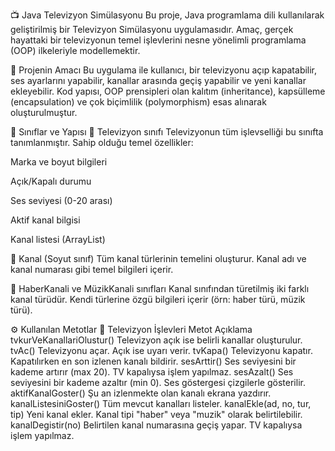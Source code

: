 📺 Java Televizyon Simülasyonu
Bu proje, Java programlama dili kullanılarak geliştirilmiş bir Televizyon Simülasyonu uygulamasıdır. Amaç, gerçek hayattaki bir televizyonun temel işlevlerini nesne yönelimli programlama (OOP) ilkeleriyle modellemektir.

🎯 Projenin Amacı
Bu uygulama ile kullanıcı, bir televizyonu açıp kapatabilir, ses ayarlarını yapabilir, kanallar arasında geçiş yapabilir ve yeni kanallar ekleyebilir. Kod yapısı, OOP prensipleri olan kalıtım (inheritance), kapsülleme (encapsulation) ve çok biçimlilik (polymorphism) esas alınarak oluşturulmuştur.

🧱 Sınıflar ve Yapısı
🔹 Televizyon sınıfı
Televizyonun tüm işlevselliği bu sınıfta tanımlanmıştır. Sahip olduğu temel özellikler:

Marka ve boyut bilgileri

Açık/Kapalı durumu

Ses seviyesi (0-20 arası)

Aktif kanal bilgisi

Kanal listesi (ArrayList<Kanal>)

🔹 Kanal (Soyut sınıf)
Tüm kanal türlerinin temelini oluşturur. Kanal adı ve kanal numarası gibi temel bilgileri içerir.

🔹 HaberKanali ve MüzikKanali sınıfları
Kanal sınıfından türetilmiş iki farklı kanal türüdür. Kendi türlerine özgü bilgileri içerir (örn: haber türü, müzik türü).

⚙️ Kullanılan Metotlar
📌 Televizyon İşlevleri
Metot	Açıklama
tvkurVeKanallariOlustur() Televizyon açık ise belirli kanallar oluşturulur.
tvAc()	Televizyonu açar. Açık ise uyarı verir.
tvKapa()	Televizyonu kapatır. Kapatılırken en son izlenen kanalı bildirir.
sesArttir()	Ses seviyesini bir kademe artırır (max 20). TV kapalıysa işlem yapılmaz.
sesAzalt()	Ses seviyesini bir kademe azaltır (min 0). Ses göstergesi çizgilerle gösterilir.
aktifKanalGoster()	Şu an izlenmekte olan kanalı ekrana yazdırır.
kanalListesiniGoster()	Tüm mevcut kanalları listeler.
kanalEkle(ad, no, tur, tip)	Yeni kanal ekler. Kanal tipi "haber" veya "muzik" olarak belirtilebilir.
kanalDegistir(no)	Belirtilen kanal numarasına geçiş yapar. TV kapalıysa işlem yapılmaz.
